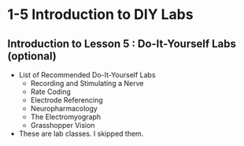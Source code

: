 # 1-5 Introduction to DIY Labs

## Introduction to Lesson 5 : Do-It-Yourself Labs (optional)

- List of Recommended Do-It-Yourself Labs
  - Recording and Stimulating a Nerve
  - Rate Coding
  - Electrode Referencing
  - Neuropharmacology
  - The Electromyograph
  - Grasshopper Vision
- These are lab classes. I skipped them.